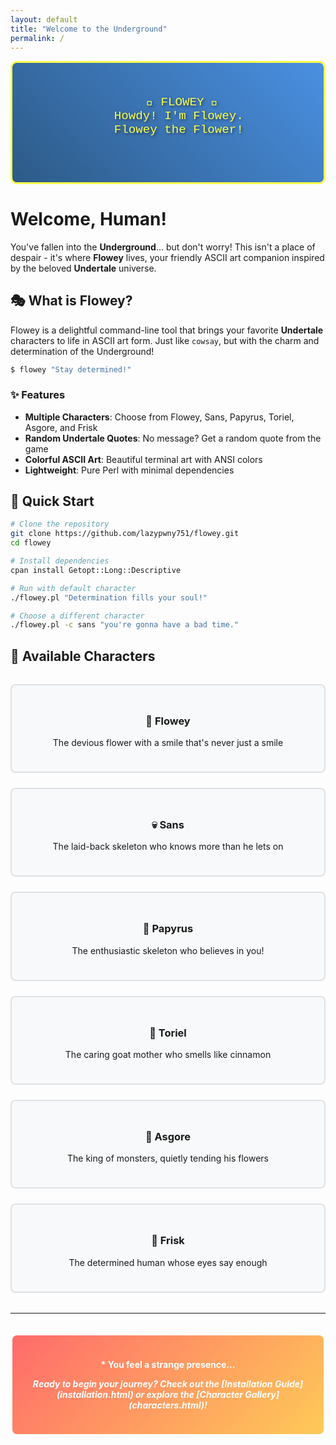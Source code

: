 ```yaml
---
layout: default
title: "Welcome to the Underground"
permalink: /
---
```


<div class="flowey-banner">
  <pre class="ascii-art">
    🌻 FLOWEY 🌻
   Howdy! I'm Flowey.
   Flowey the Flower!
  </pre>
</div>

# Welcome, Human! 

You've fallen into the **Underground**... but don't worry! This isn't a place of despair - it's where **Flowey** lives, your friendly ASCII art companion inspired by the beloved **Undertale** universe.

## 🎭 What is Flowey?

Flowey is a delightful command-line tool that brings your favorite **Undertale** characters to life in ASCII art form. Just like `cowsay`, but with the charm and determination of the Underground!

```bash
$ flowey "Stay determined!"
```

### ✨ Features

- **Multiple Characters**: Choose from Flowey, Sans, Papyrus, Toriel, Asgore, and Frisk
- **Random Undertale Quotes**: No message? Get a random quote from the game  
- **Colorful ASCII Art**: Beautiful terminal art with ANSI colors
- **Lightweight**: Pure Perl with minimal dependencies

## 🚀 Quick Start

```bash
# Clone the repository
git clone https://github.com/lazypwny751/flowey.git
cd flowey

# Install dependencies  
cpan install Getopt::Long::Descriptive

# Run with default character
./flowey.pl "Determination fills your soul!"

# Choose a different character
./flowey.pl -c sans "you're gonna have a bad time."
```

## 🌟 Available Characters

<div class="character-grid">
  <div class="character-card">
    <h3>🌻 Flowey</h3>
    <p>The devious flower with a smile that's never just a smile</p>
  </div>
  
  <div class="character-card">
    <h3>💀 Sans</h3>
    <p>The laid-back skeleton who knows more than he lets on</p>
  </div>
  
  <div class="character-card">
    <h3>🍝 Papyrus</h3>
    <p>The enthusiastic skeleton who believes in you!</p>
  </div>
  
  <div class="character-card">
    <h3>🐐 Toriel</h3>
    <p>The caring goat mother who smells like cinnamon</p>
  </div>
  
  <div class="character-card">
    <h3>👑 Asgore</h3>
    <p>The king of monsters, quietly tending his flowers</p>
  </div>
  
  <div class="character-card">
    <h3>👤 Frisk</h3>
    <p>The determined human whose eyes say enough</p>
  </div>
</div>

---

<div class="determination-box">
  <p><strong>* You feel a strange presence...</strong></p>
  <p><em>Ready to begin your journey? Check out the [Installation Guide](installation.html) or explore the [Character Gallery](characters.html)!</em></p>
</div>

<style>
.flowey-banner {
  text-align: center;
  background: linear-gradient(45deg, #2d5a87, #4a90e2);
  color: #eee;
  padding: 2rem;
  border-radius: 10px;
  margin-bottom: 2rem;
  border: 3px solid #fcff4a;
}

.ascii-art {
  font-family: 'Courier New', monospace;
  font-size: 1.2rem;
  color: #fcff4a;
  text-shadow: 2px 2px 4px rgba(0,0,0,0.5);
}

.character-grid {
  display: grid;
  grid-template-columns: repeat(auto-fit, minmax(250px, 1fr));
  gap: 1.5rem;
  margin: 2rem 0;
}

.character-card {
  background: #f8f9fa;
  border: 2px solid #dee2e6;
  border-radius: 8px;
  padding: 1.5rem;
  text-align: center;
  transition: transform 0.2s, box-shadow 0.2s;
}

.character-card:hover {
  transform: translateY(-5px);
  box-shadow: 0 4px 15px rgba(0,0,0,0.1);
  border-color: #fcff4a;
}

.determination-box {
  background: linear-gradient(135deg, #ff6b6b, #feca57);
  color: white;
  padding: 1.5rem;
  border-radius: 10px;
  text-align: center;
  margin: 2rem 0;
  border: 3px solid white;
  font-weight: bold;
}

.determination-box a {
  color: white;
  text-decoration: underline;
}
</style>
